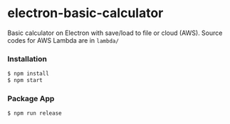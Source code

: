 # electron-basic-calculator
Basic calculator on Electron with save/load to file or cloud (AWS).
Source codes for AWS Lambda are in ```lambda/``` 
### Installation
```sh
$ npm install
$ npm start
```
### Package App
```sh
$ npm run release
```